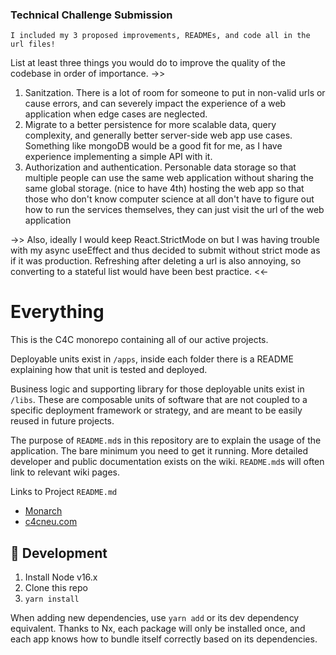 ### Technical Challenge Submission
    I included my 3 proposed improvements, READMEs, and code all in the url files!

List at least three things you would do to improve the quality of the codebase in order of importance.
->>
1. Sanitzation. There is a lot of room for someone to put in non-valid urls or cause errors, and can severely impact the experience of a web application when edge cases are neglected.
2. Migrate to a better persistence for more scalable data, query complexity, and generally better server-side web app use cases. Something like mongoDB would be a good fit for me, as I have experience implementing a simple API with it.
3. Authorization and authentication. Personable data storage so that multiple people can use the same web application without sharing the same global storage.
(nice to have 4th) hosting the web app so that those who don't know computer science at all don't have to figure out how to run the services themselves, they can just visit the url of the web application

->> Also, ideally I would keep React.StrictMode on but I was having trouble with my async useEffect and thus decided to submit without strict mode as if it was production. Refreshing after deleting a url is also annoying, so converting to a stateful list would have been best practice.
<<-

# Everything

This is the C4C monorepo containing all of our active projects.

Deployable units exist in `/apps`, inside each folder there is a README explaining how that unit is tested and deployed.

Business logic and supporting library for those deployable units exist in `/libs`. These are composable units of software that are not coupled to a specific deployment framework or strategy, and are meant to be easily reused in future projects.

The purpose of `README.md`s in this repository are to explain the usage of the application. The bare minimum you need to get it running. More detailed developer and public documentation exists on the wiki. `README.md`s will often link to relevant wiki pages.


Links to Project `README.md`

- [Monarch](./apps/monarch/README.md)
- [c4cneu.com](./apps/dotcom/README.md)


## 🔨 Development
1. Install Node v16.x
2. Clone this repo
3. `yarn install`

When adding new dependencies, use `yarn add` or its dev dependency equivalent. Thanks to Nx, each package will only be installed once, and each app knows how to bundle itself correctly based on its dependencies.